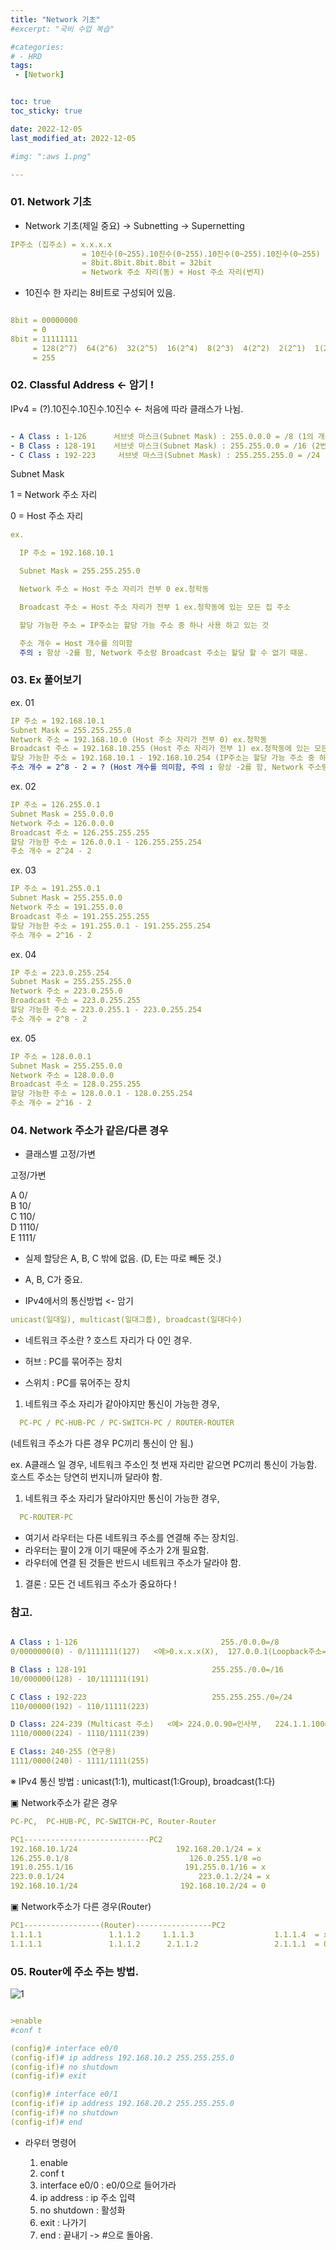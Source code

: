 ```yaml
---
title: "Network 기초"
#excerpt: "국비 수업 복습"

#categories:
# - HRD
tags:
 - [Network]


toc: true
toc_sticky: true

date: 2022-12-05
last_modified_at: 2022-12-05

#img: ":aws 1.png"

---
```


<!-- outline-start -->


### 01. Network 기초


- Network 기초(제일 중요) → Subnetting → Supernetting


```yaml
IP주소 (집주소) = x.x.x.x
                = 10진수(0~255).10진수(0~255).10진수(0~255).10진수(0~255)
                = 8bit.8bit.8bit.8bit = 32bit
                = Network 주소 자리(동) + Host 주소 자리(번지)
```

- 10진수 한 자리는 8비트로 구성되어 있음.


```yaml

8bit = 00000000
     = 0
8bit = 11111111
     = 128(2^7)  64(2^6)  32(2^5)  16(2^4)  8(2^3)  4(2^2)  2(2^1)  1(2^0)  ← 암기 !
     = 255

```


### 02. Classful Address  ← 암기 !

IPv4 = (?).10진수.10진수.10진수 ← 처음에 따라 클래스가 나뉨.

```yaml

- A Class : 1-126      서브넷 마스크(Subnet Mask) : 255.0.0.0 = /8 (1의 개수가 8개)
- B Class : 128-191    서브넷 마스크(Subnet Mask) : 255.255.0.0 = /16 (2번째자리까지넽웤)
- C Class : 192-223     서브넷 마스크(Subnet Mask) : 255.255.255.0 = /24 (4번째만호스트주소)

```


Subnet Mask

1 = Network 주소 자리

0 = Host 주소 자리


```yaml
ex.

  IP 주소 = 192.168.10.1

  Subnet Mask = 255.255.255.0

  Network 주소 = Host 주소 자리가 전부 0 ex.청학동

  Broadcast 주소 = Host 주소 자리가 전부 1 ex.청학동에 있는 모든 집 주소

  할당 가능한 주소 = IP주소는 할당 가능 주소 중 하나 사용 하고 있는 것

  주소 개수 = Host 개수를 의미함
  주의 : 항상 -2를 함, Network 주소랑 Broadcast 주소는 할당 할 수 없기 때문.

```


### 03. Ex 풀어보기


ex. 01
```yaml
IP 주소 = 192.168.10.1
Subnet Mask = 255.255.255.0
Network 주소 = 192.168.10.0 (Host 주소 자리가 전부 0) ex.청학동
Broadcast 주소 = 192.168.10.255 (Host 주소 자리가 전부 1) ex.청학동에 있는 모든 집 주소
할당 가능한 주소 = 192.168.10.1 - 192.168.10.254 (IP주소는 할당 가능 주소 중 하나 사용 하고 있는 것)
주소 개수 = 2^8 - 2 = ? (Host 개수를 의미함, 주의 : 항상 -2를 함, Network 주소랑 Broadcast 주소는 할당 할 수 없기 때문)
```


ex. 02
```yaml
IP 주소 = 126.255.0.1
Subnet Mask = 255.0.0.0
Network 주소 = 126.0.0.0
Broadcast 주소 = 126.255.255.255
할당 가능한 주소 = 126.0.0.1 - 126.255.255.254
주소 개수 = 2^24 - 2
```


ex. 03
```yaml
IP 주소 = 191.255.0.1
Subnet Mask = 255.255.0.0
Network 주소 = 191.255.0.0
Broadcast 주소 = 191.255.255.255
할당 가능한 주소 = 191.255.0.1 - 191.255.255.254
주소 개수 = 2^16 - 2
```


ex. 04
```yaml
IP 주소 = 223.0.255.254
Subnet Mask = 255.255.255.0
Network 주소 = 223.0.255.0
Broadcast 주소 = 223.0.255.255
할당 가능한 주소 = 223.0.255.1 - 223.0.255.254
주소 개수 = 2^8 - 2
```


ex. 05
```yaml
IP 주소 = 128.0.0.1
Subnet Mask = 255.255.0.0
Network 주소 = 128.0.0.0
Broadcast 주소 = 128.0.255.255
할당 가능한 주소 = 128.0.0.1 - 128.0.255.254
주소 개수 = 2^16 - 2
```






### 04. Network 주소가 같은/다른 경우

- 클래스별 고정/가변

고정/가변

A 0/ <br/>
B 10/ <br/>
C 110/ <br/>
D 1110/ <br/>
E 1111/ <br/>

- 실제 할당은 A, B, C 밖에 없음. (D, E는 따로 빼둔 것.)
- A, B, C가 중요.

- IPv4에서의 통신방법 <- 암기

```yaml
unicast(일대일), multicast(일대그룹), broadcast(일대다수)
```


- 네트워크 주소란 ? 호스트 자리가 다 0인 경우.

- 허브 : PC를 묶어주는 장치
- 스위치 : PC를 묶어주는 장치

1. 네트워크 주소 자리가 같아야지만 통신이 가능한 경우,

```yaml
  PC-PC / PC-HUB-PC / PC-SWITCH-PC / ROUTER-ROUTER
```
  (네트워크 주소가 다른 경우 PC끼리 통신이 안 됨.)

ex. A클래스 일 경우, 네트워크 주소인 첫 번재 자리만 같으면 PC끼리 통신이 가능함.
호스트 주소는 당연히 번지니까 달라야 함.


1. 네트워크 주소 자리가 달라야지만 통신이 가능한 경우,

```yaml
  PC-ROUTER-PC
```

  - 여기서 라우터는 다른 네트워크 주소를 연결해 주는 장치임.
  - 라우터는 팔이 2개 이기 때문에 주소가 2개 필요함.
  - 라우터에 연결 된 것들은 반드시 네트워크 주소가 달라야 함.



1. 결론 : 모든 건 네트워크 주소가 중요하다 !






### 참고.

```yaml

A Class : 1-126                                255./0.0.0=/8
0/0000000(0) - 0/1111111(127)   <예>0.x.x.x(X),  127.0.0.1(Loopback주소=자기자신)

B Class : 128-191                            255.255./0.0=/16
10/000000(128) - 10/111111(191)

C Class : 192-223                            255.255.255./0=/24
110/00000(192) - 110/11111(223)

D Class: 224-239 (Multicast 주소)   <예> 224.0.0.90=인사부,   224.1.1.100=총무부
1110/0000(224) - 1110/1111(239)

E Class: 240-255 (연구용)
1111/0000(240) - 1111/1111(255)
```
※ IPv4 통신 방법 : unicast(1:1), multicast(1:Group), broadcast(1:다)

▣ Network주소가 같은 경우
```yaml
PC-PC,  PC-HUB-PC, PC-SWITCH-PC, Router-Router

PC1----------------------------PC2
192.168.10.1/24                      192.168.20.1/24 = x
126.255.0.1/8                           126.0.255.1/8 =o
191.0.255.1/16                         191.255.0.1/16 = x
223.0.0.1/24                              223.0.1.2/24 = x
192.168.10.1/24                       192.168.10.2/24 = 0
```
▣ Network주소가 다른 경우(Router)
```yaml
PC1-----------------(Router)-----------------PC2
1.1.1.1               1.1.1.2     1.1.1.3                  1.1.1.4  = x
1.1.1.1               1.1.1.2      2.1.1.2                 2.1.1.1  = 0
```








### 05. Router에 주소 주는 방법.

![1](https://user-images.githubusercontent.com/117553252/211124567-b5ecf71c-b7c4-43e6-a908-e62ac3e7bbe5.png)


```yaml

>enable
#conf t

(config)# interface e0/0
(config-if)# ip address 192.168.10.2 255.255.255.0
(config-if)# no shutdown
(config-if)# exit

(config)# interface e0/1
(config-if)# ip address 192.168.20.2 255.255.255.0
(config-if)# no shutdown
(config-if)# end

```



- 라우터 명령어

  1. enable
  1. conf t
  1. interface e0/0 : e0/0으로 들어가라
  1. ip address : ip 주소 입력
  1. no shutdown : 활성화
  1. exit : 나가기
  1. end : 끝내기 -> #으로 돌아옴.
  
